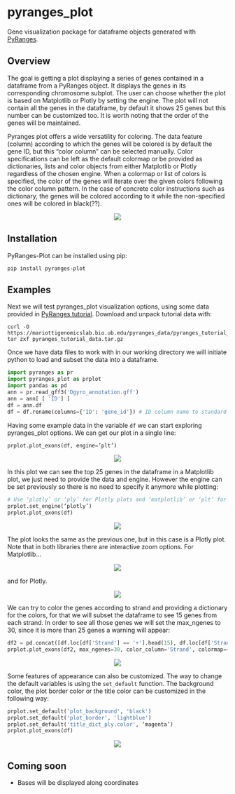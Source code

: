 # pyranges_plot
Gene visualization package for dataframe objects generated with [PyRanges](https://pyranges.readthedocs.io/en/latest/index.html).


## Overview
The goal is getting a plot displaying a series of genes contained in a dataframe from
a PyRanges object. It displays the genes in its corresponding chromosome subplot. The
user can choose whether the plot is based on Matplotlib or Plotly by setting the engine. 
The plot will not contain all the genes in the dataframe, by default it shows 25 genes 
but this number can be customized too. It is worth noting that the order of the genes 
will be maintained.
 

Pyranges plot offers a wide versatility for coloring. The data feature (column) according
to which the genes will be colored is by default the gene ID, but this “color column” can 
be selected manually. Color specifications can be left as the default colormap or be 
provided as dictionaries, lists and color objects from either Matplotlib or Plotly regardless
of the chosen engine. When a colormap or list of colors is specified, the color of the genes 
will iterate over the given colors following the color column pattern. In the case of concrete 
color instructions such as dictionary, the genes will be colored according to it while the 
non-specified ones will be colored in black(??).

<p align="center">
	<img src="https://github.com/emunozdc/pyranges_plot/raw/main/images/general_ex.png">
</p>



## Installation
PyRanges-Plot can be installed using pip:

```
pip install pyranges-plot
```


## Examples
Next we will test pyranges_plot visualization options, using some data provided in 
[PyRanges tutorial](https://pyranges.readthedocs.io/en/latest/tutorial.html). Download 
and unpack tutorial data with:

```
curl -O https://mariottigenomicslab.bio.ub.edu/pyranges_data/pyranges_tutorial_data.tar.gz
tar zxf pyranges_tutorial_data.tar.gz
```

Once we have data files to work with in our working directory we will initiate python to 
load and subset the data into a dataframe.

```python
import pyranges as pr
import pyranges_plot as prplot
import pandas as pd
ann = pr.read_gff3('Dgyro_annotation.gff')
ann = ann[ [ 'ID'] ]
df = ann.df
df = df.rename(columns={'ID': 'gene_id'}) # ID column name to standard
```

Having some example data in the variable ``df`` we can start exploring pyranges_plot options. 
We can get our plot in a single line:

```python
prplot.plot_exons(df, engine=’plt’)
```
<p align="center">
	<img src="https://github.com/emunozdc/pyranges_plot/raw/main/images/prplot_example01.png">
</p>


In this plot we can see the top 25 genes in the dataframe in a Matplotlib plot, we just need 
to provide the data and engine. However the engine can be set previously so there is no need 
to specify it anymore while plotting:

```python
# Use ‘plotly’ or ‘ply’ for Plotly plots and ‘matplotlib’ or ‘plt’ for Matplotlib plots
prplot.set_engine(‘plotly’)
prplot.plot_exons(df)
```
<p align="center">
	<img src="https://github.com/emunozdc/pyranges_plot/raw/main/images/prplot_example02.png">
</p>


The plot looks the same as the previous one, but in this case is a Plotly plot. Note that in 
both libraries there are interactive zoom options. For Matplotlib…
<p align="center">
	<img src="https://github.com/emunozdc/pyranges_plot/raw/main/images/prplot_example03.png">
</p>

and for Plotly.
<p align="center">
	<img src="https://github.com/emunozdc/pyranges_plot/raw/main/images/prplot_example04.png">
</p>


We can try to color the genes according to strand and providing a dictionary for the colors, 
for that we will subset the dataframe to see  15 genes from each strand. In order to see all 
those genes we will set the max_ngenes to 30, since it is more than 25 genes a warning will appear:

```python
df2 = pd.concat([df.loc[df['Strand'] == '+'].head(15), df.loc[df['Strand'] == '-'].head(15)])
prplot.plot_exons(df2, max_ngenes=30, color_column='Strand', colormap={'+': 'green', '-': 'red'})
```
<p align="center">
	<img src="https://github.com/emunozdc/pyranges_plot/raw/main/images/prplot_example05.png">
</p>


Some features of appearance can also be customized. The way to change the default variables 
is using the ``set_default`` function. The background color, the plot border color or the title 
color can be customized in the following way:

```python
prplot.set_default('plot_background', 'black')
prplot.set_default('plot_border', 'lightblue')
prplot.set_default('title_dict_ply.color', ‘magenta’)
prplot.plot_exons(df)
```
<p align="center">
	<img src="https://github.com/emunozdc/pyranges_plot/raw/main/images/prplot_example06.png">
</p>


## Coming soon
* Bases will be displayed along coordinates

